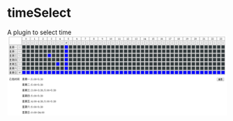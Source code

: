 # timeSelect
A plugin to select time 
![preview](https://github.com/nummy/timeSelect/blob/master/doc/img/demo.png)
